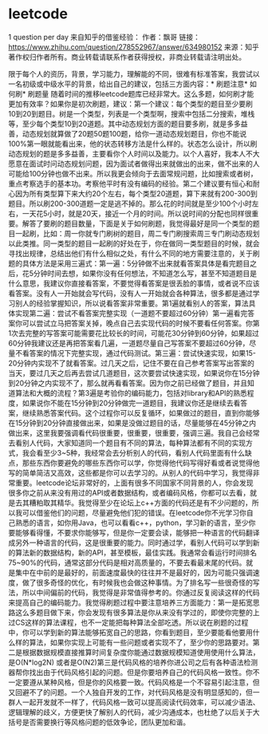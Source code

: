# leetcode
1 question per day
来自知乎的借鉴经验：
作者：飘哥
链接：https://www.zhihu.com/question/278552967/answer/634980152
来源：知乎
著作权归作者所有。商业转载请联系作者获得授权，非商业转载请注明出处。

限于每个人的资历，背景，学习能力，理解能的不同，很难有标准答案，我尝试以一名初级或中级水平的背景，给出自己的建议，包括三方面内容：* 刷题注意* 如何刷* 刷题量 随着时间的推移leetcode题库已经非常大。这么多题，如何刷才能更加有效率？如果你是初次刷题，建议：第一个建议：每个类型的题目至少要刷10到20到题目。树是一个类型，列表是一个类型啊，搜索中包括二分搜索，堆栈等，至少每个类型10到20道题。其中动态规划方面的题目要多刷，就是多多益善，动态规划就算做了20题50题100题，给你一道动态规划题目，你也不能说100%第一眼就能看出来，他的状态转移方法是什么样的。状态怎么设计，所以刷动态规划的题是多多益善，主要看你个人时间以及能力。以个人喜好，我本人不大愿意在面试时问动态规划问题，因为面试者做得出来就做出的出来，做不出来的人可能给100分钟也做不出来。所以我更会倾向于去面常规问题，比如搜索或者树，重点考察选手的基本功。考察他平时有没有编码的经验。第二个建议要有恒心和耐心因为所有类型算下来大约20个左右，每个类型20道题，算下来就有200-300到题目。所以刷200-300道题一定是逃不掉的。那么花的时间就是至少100个小时左右，一天花5小时，就是20天，接近一个月的时间。所以说时间的分配也同样很重要。解答了要刷的题目数量，下面是关于如何刷题，我觉得最好是同一个类型的题目一起刷，比如：周一你就专门刷树的题目，周二专门刷搜索周三专门刷动态规划以此类推。同一类型的题目一起刷的好处在于，你在做同一类型题目的时候，就会寻找出规律，总结出他们有什么相似之处，有什么不同的地方需要注意的，关于刷题的具体方法是采用三遍式：第一遍：5分钟做不出来就看答案具体是看完题目之后，花5分钟时间去想，如果你没有任何想法，不知道怎么写，甚至不知道题目是什么意思，我建议你直接看答案，不要觉得看答案是很丢脸的事情，或者说不应该看答案。没有人一开始就会写代码，没有人一开始就会各种算法，很多都是通过学习别人的经验掌握知识，所以说看答案非常重要。第1遍就看别人的答案，算法具体实现第二遍：尝试不看答案完整实现（一道题不要超过60分钟）第一遍看完答案你可以尝试立马把答案关掉，晚点自己去实现代码的时候不要看任何答案。你第1次去完整的写答案可能需要花比较长的时间，可能花30分钟到60分钟，如果超过60分钟我建议还是再把答案看几遍，一道题尽量自己写答案不要超过60分钟，尽量不看答案的情况下完整实现，通过代码测试。第三遍：尝试快速实现，如果15-20分钟内实现不了就看答案。过几天之后，记住不要在自己参考答案写出答案的当天，要过几天之后再去尝试几道题目，这次要尝试快速实现，如果说你在15分钟到20分钟之内实现不了，那么就再看看答案。因为你之前已经做了题目，并且知道算法和大概的流程？第3遍是考验你的编码能力，包括对library和API的熟悉程度，如果说你不能在15分钟到20分钟做完一道题目，我建议你还是继续去看答案，继续熟悉答案代码。这个过程你可以反复循环，如果做过的题目，直到你能够在15分钟到20分钟直接做出来，如果是没做过题目的话，尽量能够在45分钟之内做出来，这里我要强调看代码很重要，很重要，很重要，强调三遍。我自己会经常去看别人代码，大家知道同一个题目有不同的算法，每种算法都有不同的实现方式，我会看至少3~5种，我经常会去分析别人的代码，看别人代码里面有什么缺点，那些东西你要避免的哪些东西你可以学，你觉得他代码写得好看或者说觉得他写的简单简洁又高效，这些都是你可以去学习的。从别人的代码中学习，我觉得非常重要。leetcode论坛非常好的，上面有很多不同国家不同背景的人，你会发现很多你之前从来没有用过的API或者数据结构，或者编码风格，你都可以去看，就是去其糟粕取其精华。我觉得至少在论坛上c++方面的代码还是有不少问题的，所以我可以借鉴他们的问题，尽量避免他们犯的错误。在leetcode你不光学习你自己熟悉的语言，如你用Java，也可以看看c++，python，学习新的语言，至少你要能够看得懂，不要求你能够写，但是你一定要会读，能够把一种语言的代码翻译成另外一种语言的代码，这是很重要的能力。同时通过学，看别人代码可以学到新的算法新的数据结构，新的API，甚至模板，最佳实践。我通常会看运行时间排名75~90%的代码，通常这部分代码是相对高质量的，不要去看最末尾的代码。就是集中在中前的是最好的，前面速度最快的往往并不是最好的，因为可能只强调速度，做了很多奇怪的优化，有时候我也会做这种事情。为了排名写一些很奇怪的写法，所以中间偏前的代码，我觉得是非常值得参考的。你通过反复阅读这样的代码来提高自己的编码能力。我觉得刷题过程中要注意培养三方面能力：第一是拓宽思路这么多题目做下来，你会发现有很多算法是你从来没有学过的，即使你完整的上过CS这样的算法课程，也不一定能把每种算法全部吃透。所以说在刷题的过程中，你可以学到新的算法能够拓宽自己的思路，你看到题目，至少要能看他要用什么样的算法，如果你实现上可能有一些问题或者实现不了，至少你的思路要对。第二是根据数据规模直接推算时间复杂度你能通过数据规模知道使用使用什么算法，是O(N*log2N) 或者是O(N2)第三是代码风格的培养你进公司之后有各种语法检测器帮你找出由于代码风格引起的问题。但是你要培养自己的代码风格一致性。你不一定要遵从某种风格，但是你的风格要一致。代码风格是一个不容易引起注意，但又回避不了的问题。一个人独自开发的工作，对代码风格是没有明显感知的，但一群人一起开发就不一样了，代码风格一致可以提高阅读代码效率，可以减少语法、逻辑理解的歧义，方便更快了解别人的代码，减少沟通成本，也杜绝了以后关于大括号是否需要换行等风格问题的低效争论，团队更加和谐。
